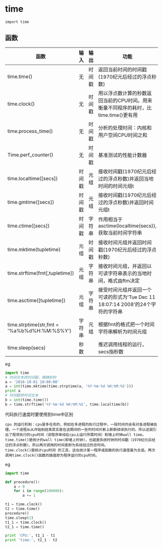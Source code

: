 # time

```
import time
```

## 函数

| 函数                                        | 输入   | 输出   | 功能                                                         |
| ------------------------------------------- | ------ | ------ | ------------------------------------------------------------ |
| time.time()                                 | 无     | 时间戳 | 返回当前时间的时间戳(1970纪元后经过的浮点秒数)               |
| time.clock()                                | 无     | 时间戳 | 用以浮点数计算的秒数返回当前的CPU时间。用来衡量不同程序的耗时，比time.time()更有用 |
| time.process_time()                         | 无     | 时间戳 | 分析的处理时间：内核和用户空间CPU时间之和                    |
| Time.perf_counter()                         | 无     | 时间戳 | 基准测试的性能计数器                                         |
| time.localtime([secs])                      | 时间戳 | 元组   | 接收时间戳(1970纪元后经过的浮点秒数)并返回当地时间的时间元组t |
| time.gmtime([secs])                         | 时间戳 | 元组   | 接收时间戳(1970纪元后经过的浮点秒数)并返回时间元组t          |
| time.ctime([secs])                          | 时间戳 | 字符串 | 作用相当于asctime(localtime(secs)),获取当前时间字符串        |
| time.mktime(tupletime)                      | 元组   | 时间戳 | 接收时间元组并返回时间戳(1970纪元后经过的浮点秒数)           |
| time.strftime(fmt[,tupletime])              | 元组   | 字符串 | 接收时间元组，并返回以可读字符串表示的当地时间，格式由ftm决定 |
| time.asctime([tupletime])                   | 元组   | 字符串 | 接受时间元组并返回一个可读的形式为'Tue Dec 11 18:07:14 2008'的24个字符的字符串 |
| time.strptime(str,fmt = '%a%b%d%H:%M:%S%Y') | 字符串 | 元组   | 根据fmt的格式把一个时间字符串解析为时间元组                  |
| time.sleep(secs)                            | 秒数   |        | 推迟调用线程的运行，secs指秒数                               |

eg

```python
import time
# 时间文本转时间戳，精确到秒
a = '2016-10-01 10:00:00'
a = int(time.mktime(time.strptime(a, '%Y-%m-%d %H:%M:%S')))
print a
# 时间戳转时间文本
b = int(time.time())
b = time.strftime('%Y-%m-%d %H:%M:%S', time.localtime(b))
```



代码执行速度时要使用到time中区别

```
cpu 的运行机制：cpu是多任务的，例如在多进程的执行过程中，一段时间内会有对各进程被处理。一个进程从从开始到结束其实是在这期间的一些列时间片断上断断续续执行的。所以这就引出了程序执行的cpu时间（该程序单纯在cpu上运行所需时间）和墙上时钟wall time。
time.time()是统计的wall time(即墙上时钟)，也就是系统时钟的时间戳（1970纪元后经过的浮点秒数）。所以两次调用的时间差即为系统经过的总时间。
time.clock()是统计cpu时间 的工具，这在统计某一程序或函数的执行速度最为合适。两次调用time.clock()函数的插值即为程序运行的cpu时间。
```

eg

```python
import time

def procedure():
    a = 0
    for i in range(100000):
        a += 1

t1 = time.clock()
t2 = time.time()
procedure()
time.sleep(2)
t1_1 = time.clock()
t2_1 = time.time()

print 'CPU:', t1_1 - t1
print 'time:', t2_1 - t2 
```

